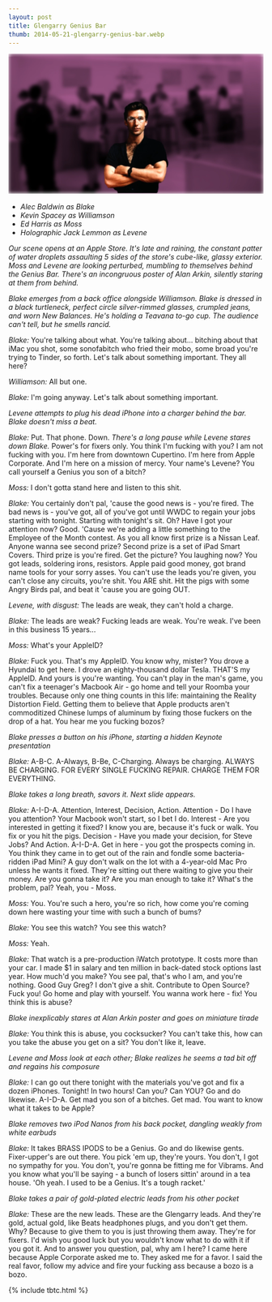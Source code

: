 ```yaml
---
layout: post
title: Glengarry Genius Bar
thumb: 2014-05-21-glengarry-genius-bar.webp
---
```


![The Best Photoshop I Could Do of Alec Baldwin as Jobs](/assets/2014-05-21-glengarry-genius-bar.webp)

* *Alec Baldwin as Blake*
* *Kevin Spacey as Williamson*
* *Ed Harris as Moss*
* *Holographic Jack Lemmon as Levene*

*Our scene opens at an Apple Store. It's late and raining, the constant patter of water droplets assaulting 5 sides of the store's cube-like, glassy exterior. Moss and Levene are looking perturbed, mumbling to themselves behind the Genius Bar. There's an incongruous poster of Alan Arkin, silently staring at them from behind.*

*Blake emerges from a back office alongside Williamson. Blake is dressed in a black turtleneck, perfect circle silver-rimmed glasses, crumpled jeans, and worn New Balances. He's holding a Teavana to-go cup. The audience can't tell, but he smells rancid.*

*Blake:* You're talking about what. You're talking about... bitching about that iMac you shot, some sonofabitch who fried their mobo, some broad you're trying to Tinder, so forth. Let's talk about something important. They all here?

*Williamson:* All but one.

*Blake:* I'm going anyway. Let's talk about something important. 

*Levene attempts to plug his dead iPhone into a charger behind the bar. Blake doesn't miss a beat.*

*Blake:* Put. That phone. Down. *There's a long pause while Levene stares down Blake.* Power's for fixers only. You think I'm fucking with you? I am not fucking with you. I'm here from downtown Cupertino. I'm here from Apple Corporate. And I'm here on a mission of mercy. Your name's Levene? You call yourself a Genius you son of a bitch?

*Moss:* I don't gotta stand here and listen to this shit.

*Blake:* You certainly don't pal, 'cause the good news is - you're fired. The bad news is - you've got, all of you've got until WWDC to regain your jobs starting with tonight. Starting with tonight's sit. Oh? Have I got your attention now? Good. 'Cause we're adding a little something to the Employee of the Month contest. As you all know first prize is a Nissan Leaf. Anyone wanna see second prize? Second prize is a set of iPad Smart Covers. Third prize is you're fired. Get the picture? You laughing now? You got leads, soldering irons, resistors. Apple paid good money, got brand name tools for your sorry asses. You can't use the leads you're given, you can't close any circuits, you're shit. You ARE shit. Hit the pigs with some Angry Birds pal, and beat it 'cause you are going OUT.

*Levene, with disgust:* The leads are weak, they can't hold a charge.

*Blake:* The leads are weak? Fucking leads are weak. You're weak. I've been in this business 15 years...

*Moss:* What's your AppleID?

*Blake:* Fuck you. That's my AppleID. You know why, mister? You drove a Hyundai to get here. I drove an eighty-thousand dollar Tesla. THAT'S my AppleID. And yours is you're wanting. You can't play in the man's game, you can't fix a teenager's Macbook Air - go home and tell your Roomba your troubles. Because only one thing counts in this life: maintaining the Reality Distortion Field. Getting them to believe that Apple products aren't commoditized Chinese lumps of aluminum by fixing those fuckers on the drop of a hat. You hear me you fucking bozos?

*Blake presses a button on his iPhone, starting a hidden Keynote presentation*

*Blake:* A-B-C. A-Always, B-Be, C-Charging. Always be charging. ALWAYS BE CHARGING. FOR EVERY SINGLE FUCKING REPAIR. CHARGE THEM FOR EVERYTHING.

*Blake takes a long breath, savors it. Next slide appears.*

*Blake:* A-I-D-A. Attention, Interest, Decision, Action. Attention - Do I have you attention? Your Macbook won't start, so I bet I do. Interest - Are you interested in getting it fixed? I know you are, because it's fuck or walk. You fix or you hit the pigs. Decision - Have you made your decision, for Steve Jobs? And Action. A-I-D-A. Get in here - you got the prospects coming in. You think they came in to get out of the rain and fondle some bacteria-ridden iPad Mini? A guy don't walk on the lot with a 4-year-old Mac Pro unless he wants it fixed. They're sitting out there waiting to give you their money. Are you gonna take it? Are you man enough to take it? What's the problem, pal? Yeah, you - Moss.

*Moss:* You. You're such a hero, you're so rich, how come you're coming down here wasting your time with such a bunch of bums?

*Blake:* You see this watch? You see this watch?

*Moss:* Yeah.

*Blake:* That watch is a pre-production iWatch prototype. It costs more than your car. I made $1 in salary and ten million in back-dated stock options last year. How much'd you make? You see pal, that's who I am, and you're nothing. Good Guy Greg? I don't give a shit. Contribute to Open Source? Fuck you! Go home and play with yourself. You wanna work here - fix! You think this is abuse? 

*Blake inexplicably stares at Alan Arkin poster and goes on miniature tirade*

*Blake:* You think this is abuse, you cocksucker? You can't take this, how can you take the abuse you get on a sit? You don't like it, leave. 

*Levene and Moss look at each other; Blake realizes he seems a tad bit off and regains his composure*

*Blake:* I can go out there tonight with the materials you've got and fix a dozen iPhones. Tonight! In two hours! Can you? Can YOU? Go and do likewise. A-I-D-A. Get mad you son of a bitches. Get mad. You want to know what it takes to be Apple? 

*Blake removes two iPod Nanos from his back pocket, dangling weakly from white earbuds*

*Blake:* It takes BRASS IPODS to be a Genius. Go and do likewise gents. Fixer-upper's are out there. You pick 'em up, they're yours. You don't, I got no sympathy for you. You don't, you're gonna be fitting me for Vibrams. And you know what you'll be saying - a bunch of losers sittin' around in a tea house. 'Oh yeah. I used to be a Genius. It's a tough racket.' 

*Blake takes a pair of gold-plated electric leads from his other pocket*

*Blake:* These are the new leads. These are the Glengarry leads. And they're gold, actual gold, like Beats headphones plugs, and you don't get them. Why? Because to give them to you is just throwing them away. They're for fixers. I'd wish you good luck but you wouldn't know what to do with it if you got it. And to answer you question, pal, why am I here? I came here because Apple Corporate asked me to. They asked me for a favor. I said the real favor, follow my advice and fire your fucking ass because a bozo is a bozo.


{% include tbtc.html %}
